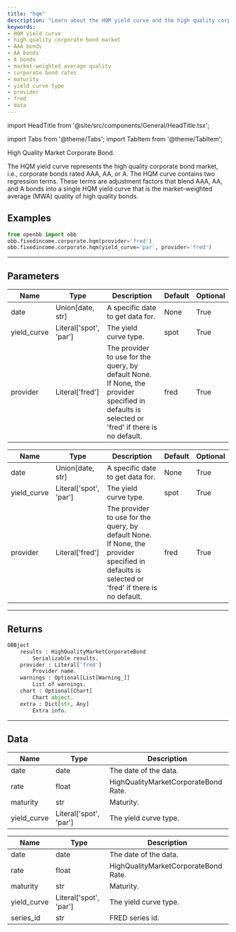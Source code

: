 ```yaml
---
title: "hqm"
description: "Learn about the HQM yield curve and the high quality corporate bond market.  Get information on AAA, AA, and A bonds, market-weighted average quality, corporate  bond rates, maturity, yield curve type, provider, and data."
keywords:
- HQM yield curve
- high quality corporate bond market
- AAA bonds
- AA bonds
- A bonds
- market-weighted average quality
- corporate bond rates
- maturity
- yield curve type
- provider
- fred
- data
---
```


import HeadTitle from '@site/src/components/General/HeadTitle.tsx';

<HeadTitle title="fixedincome/corporate/hqm - Reference | OpenBB Platform Docs" />

<!-- markdownlint-disable MD012 MD031 MD033 -->

import Tabs from '@theme/Tabs';
import TabItem from '@theme/TabItem';

High Quality Market Corporate Bond.

The HQM yield curve represents the high quality corporate bond market, i.e.,
corporate bonds rated AAA, AA, or A.  The HQM curve contains two regression terms.
These terms are adjustment factors that blend AAA, AA, and A bonds into a single HQM yield curve
that is the market-weighted average (MWA) quality of high quality bonds.


Examples
--------

```python
from openbb import obb
obb.fixedincome.corporate.hqm(provider='fred')
obb.fixedincome.corporate.hqm(yield_curve='par', provider='fred')
```

---

## Parameters

<Tabs>

<TabItem value='standard' label='standard'>

| Name | Type | Description | Default | Optional |
| ---- | ---- | ----------- | ------- | -------- |
| date | Union[date, str] | A specific date to get data for. | None | True |
| yield_curve | Literal['spot', 'par'] | The yield curve type. | spot | True |
| provider | Literal['fred'] | The provider to use for the query, by default None. If None, the provider specified in defaults is selected or 'fred' if there is no default. | fred | True |
</TabItem>

<TabItem value='fred' label='fred'>

| Name | Type | Description | Default | Optional |
| ---- | ---- | ----------- | ------- | -------- |
| date | Union[date, str] | A specific date to get data for. | None | True |
| yield_curve | Literal['spot', 'par'] | The yield curve type. | spot | True |
| provider | Literal['fred'] | The provider to use for the query, by default None. If None, the provider specified in defaults is selected or 'fred' if there is no default. | fred | True |
</TabItem>

</Tabs>

---

## Returns

```python wordwrap
OBBject
    results : HighQualityMarketCorporateBond
        Serializable results.
    provider : Literal['fred']
        Provider name.
    warnings : Optional[List[Warning_]]
        List of warnings.
    chart : Optional[Chart]
        Chart object.
    extra : Dict[str, Any]
        Extra info.

```

---

## Data

<Tabs>

<TabItem value='standard' label='standard'>

| Name | Type | Description |
| ---- | ---- | ----------- |
| date | date | The date of the data. |
| rate | float | HighQualityMarketCorporateBond Rate. |
| maturity | str | Maturity. |
| yield_curve | Literal['spot', 'par'] | The yield curve type. |
</TabItem>

<TabItem value='fred' label='fred'>

| Name | Type | Description |
| ---- | ---- | ----------- |
| date | date | The date of the data. |
| rate | float | HighQualityMarketCorporateBond Rate. |
| maturity | str | Maturity. |
| yield_curve | Literal['spot', 'par'] | The yield curve type. |
| series_id | str | FRED series id. |
</TabItem>

</Tabs>

